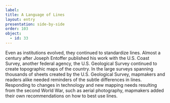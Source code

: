 ```yaml
---
label: 
title: A Language of Lines
layout: entry
presentation: side-by-side
order: 103
object:
  - id: 33
---
```

Even as institutions evolved, they continued to standardize lines. Almost a century after Joseph Entoffer published his work with the U.S. Coast Survey, another federal agency, the U.S. Geological Survey continued to create topographic maps of the country. In the large surveys spanning thousands of sheets created by the U.S. Geological Survey, mapmakers and readers alike needed reminders of the subtle differences in lines. Responding to changes in technology and new mapping needs resulting from the second World War, such as aerial photography, mapmakers added their own recommendations on how to best use lines.     

 


 